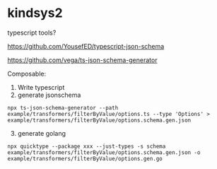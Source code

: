 # kindsys2




typescript tools?


https://github.com/YousefED/typescript-json-schema

https://github.com/vega/ts-json-schema-generator


Composable:
1. Write typescript
2. generate jsonschema
```
npx ts-json-schema-generator --path example/transformers/filterByValue/options.ts --type 'Options' > example/transformers/filterByValue/options.schema.gen.json
```
3. generate golang
```
npx quicktype --package xxx --just-types -s schema example/transformers/filterByValue/options.schema.gen.json -o example/transformers/filterByValue/options.gen.go
```
